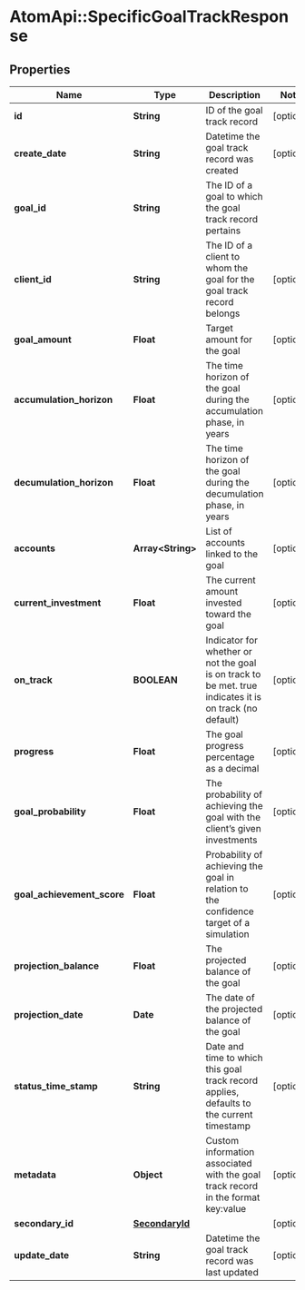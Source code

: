 # AtomApi::SpecificGoalTrackResponse

## Properties
Name | Type | Description | Notes
------------ | ------------- | ------------- | -------------
**id** | **String** | ID of the goal track record | [optional] 
**create_date** | **String** | Datetime the goal track record was created | [optional] 
**goal_id** | **String** | The ID of a goal to which the goal track record pertains | 
**client_id** | **String** | The ID of a client to whom the goal for the goal track record belongs | [optional] 
**goal_amount** | **Float** | Target amount for the goal | [optional] 
**accumulation_horizon** | **Float** | The time horizon of the goal during the accumulation phase, in years | [optional] 
**decumulation_horizon** | **Float** | The time horizon of the goal during the decumulation phase, in years | [optional] 
**accounts** | **Array&lt;String&gt;** | List of accounts linked to the goal | [optional] 
**current_investment** | **Float** | The current amount invested toward the goal | [optional] 
**on_track** | **BOOLEAN** | Indicator for whether or not the goal is on track to be met. true indicates it is on track (no default) | [optional] 
**progress** | **Float** | The goal progress percentage as a decimal | [optional] 
**goal_probability** | **Float** | The probability of achieving the goal with the client’s given investments | [optional] 
**goal_achievement_score** | **Float** | Probability of achieving the goal in relation to the confidence target of a simulation | [optional] 
**projection_balance** | **Float** | The projected balance of the goal | [optional] 
**projection_date** | **Date** | The date of the projected balance of the goal | [optional] 
**status_time_stamp** | **String** | Date and time to which this goal track record applies, defaults to the current timestamp | [optional] 
**metadata** | **Object** | Custom information associated with the goal track record in the format key:value | [optional] 
**secondary_id** | [**SecondaryId**](SecondaryId.md) |  | [optional] 
**update_date** | **String** | Datetime the goal track record was last updated | [optional] 


